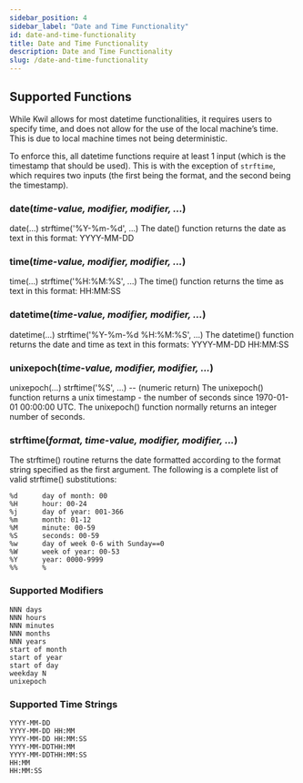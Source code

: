 ```yaml
---
sidebar_position: 4
sidebar_label: "Date and Time Functionality"
id: date-and-time-functionality
title: Date and Time Functionality
description: Date and Time Functionality
slug: /date-and-time-functionality
---
```


## Supported Functions

While Kwil allows for most datetime functionalities, it requires users to specify time, and does not allow for the use of the local machine’s time.  This is due to local machine times not being deterministic.

To enforce this, all datetime functions require at least 1 input (which is the timestamp that should be used).  This is with the exception of `strftime`, which requires two inputs (the first being the format, and the second being the timestamp).

### date(_time-value, modifier, modifier, ..._)

date(...)		strftime('%Y-%m-%d', ...)
The date() function returns the date as text in this format: YYYY-MM-DD

### time(_time-value, modifier, modifier, ..._)

time(...)		strftime('%H:%M:%S', ...)
The time() function returns the time as text in this format: HH:MM:SS

### datetime(_time-value, modifier, modifier, ..._)

datetime(...)		strftime('%Y-%m-%d %H:%M:%S', ...)
The datetime() function returns the date and time as text in this formats: YYYY-MM-DD HH:MM:SS

### unixepoch(_time-value, modifier, modifier, ..._)

unixepoch(...)		strftime('%S', ...) -- (numeric return)
The unixepoch() function returns a unix timestamp - the number of seconds since 1970-01-01 00:00:00 UTC. The unixepoch() function normally returns an integer number of seconds.

### strftime(_format, time-value, modifier, modifier, ..._)

The strftime() routine returns the date formatted according to the format string specified as the first argument. The following is a complete list of valid strftime() substitutions:
```
%d		day of month: 00
%H		hour: 00-24
%j		day of year: 001-366
%m		month: 01-12
%M		minute: 00-59
%S		seconds: 00-59
%w		day of week 0-6 with Sunday==0
%W		week of year: 00-53
%Y		year: 0000-9999
%%		%
```


### Supported Modifiers
```
NNN days
NNN hours
NNN minutes
NNN months
NNN years
start of month
start of year
start of day
weekday N
unixepoch
```

### Supported Time Strings
```
YYYY-MM-DD
YYYY-MM-DD HH:MM
YYYY-MM-DD HH:MM:SS
YYYY-MM-DDTHH:MM
YYYY-MM-DDTHH:MM:SS
HH:MM
HH:MM:SS
```
